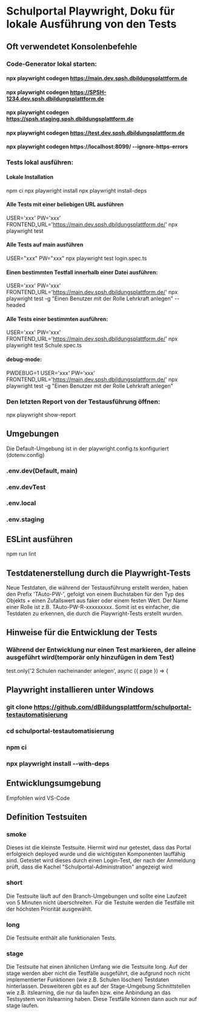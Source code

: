 # Schulportal Playwright, Doku für lokale Ausführung von den Tests

## Oft verwendetet Konsolenbefehle

### Code-Generator lokal starten:

#### npx playwright codegen https://main.dev.spsh.dbildungsplattform.de

#### npx playwright codegen https://SPSH-1234.dev.spsh.dbildungsplattform.de

#### npx playwright codegen https://spsh.staging.spsh.dbildungsplattform.de

#### npx playwright codegen https://test.dev.spsh.dbildungsplattform.de

#### npx playwright codegen https://localhost:8099/ --ignore-https-errors

### Tests lokal ausführen:

#### Lokale Installation

npm ci
npx playwright install
npx playwright install-deps

#### Alle Tests mit einer beliebigen URL ausführen

USER='xxx' PW='xxx' FRONTEND_URL='https://main.dev.spsh.dbildungsplattform.de/' npx playwright test

#### Alle Tests auf main ausführen

USER="xxx" PW="xxx" npx playwright test login.spec.ts

#### Einen bestimmten Testfall innerhalb einer Datei ausführen:

USER='xxx' PW='xxx' FRONTEND_URL='https://main.dev.spsh.dbildungsplattform.de/' npx playwright test -g "Einen Benutzer mit der Rolle Lehrkraft anlegen" --headed

#### Alle Tests einer bestimmten ausführen:

USER='xxx' PW='xxx' FRONTEND_URL='https://main.dev.spsh.dbildungsplattform.de/' npx playwright test Schule.spec.ts

#### debug-mode:

PWDEBUG=1 USER='xxx' PW='xxx' FRONTEND_URL='https://main.dev.spsh.dbildungsplattform.de/' npx playwright test -g "Einen Benutzer mit der Rolle Lehrkraft anlegen"

### Den letzten Report von der Testausführung öffnen:

npx playwright show-report

## Umgebungen

Die Default-Umgebung ist in der playwright.config.ts konfiguriert (dotenv.config)

### .env.dev(Default, main)

### .env.devTest

### .env.local

### .env.staging

## ESLint ausführen

npm run lint

## Testdatenerstellung durch die Playwright-Tests

Neue Testdaten, die während der Testausführung erstellt werden, haben den Prefix 'TAuto-PW-', gefolgt von einem Buchstaben für den Typ des Objekts + einen Zufallswert 
aus faker oder einem festen Wert. Der Name einer Rolle ist z.B. TAuto-PW-R-xxxxxxxxx. Somit ist es einfacher, die Testdaten zu erkennen, die durch die Playwright-Tests erstellt wurden.

## Hinweise für die Entwicklung der Tests

### Während der Entwicklung nur einen Test markieren, der alleine ausgeführt wird(temporär only hinzufügen in dem Test)

test.only('2 Schulen nacheinander anlegen', async ({ page }) => {

## Playwright installieren unter Windows

### git clone https://github.com/dBildungsplattform/schulportal-testautomatisierung

### cd schulportal-testautomatisierung

### npm ci

### npx playwright install --with-deps

## Entwicklungsumgebung

Empfohlen wird VS-Code

## Definition Testsuiten
### smoke
Dieses ist die kleinste Testsuite. Hiermit wird nur getestet, dass das Portal erfolgreich deployed wurde und die wichtigsten Komponenten lauffähig sind.
Getestet wird dieses durch einen Login-Test, der nach der Anmeldung prüft, dass die Kachel "Schulportal-Administration" angezeigt wird
### short
Die Testsuite läuft auf den Branch-Umgebungen und sollte eine Laufzeit von 5 Minuten nicht überschreiten. Für die Testuite werden die Testfälle mit der höchsten Priorität ausgewählt.
### long
Die Testsuite enthält alle funktionalen Tests.
### stage
Die Testsuite hat einen ähnlichen Umfang wie die Testsuite long. Auf der stage werden aber nicht die Testfälle ausgeführt, die aufgrund noch nicht implementierter Funktionen (wie z.B. Schulen löschen) Testdaten hinterlassen.
Desweiteren gibt es auf der Stage-Umgebung Schnittstellen wie z.B. itslearning, die nur da laufen bzw. eine Anbindung an das Testsystem von itslearning haben. Diese Testfälle können dann auch nur auf stage laufen.